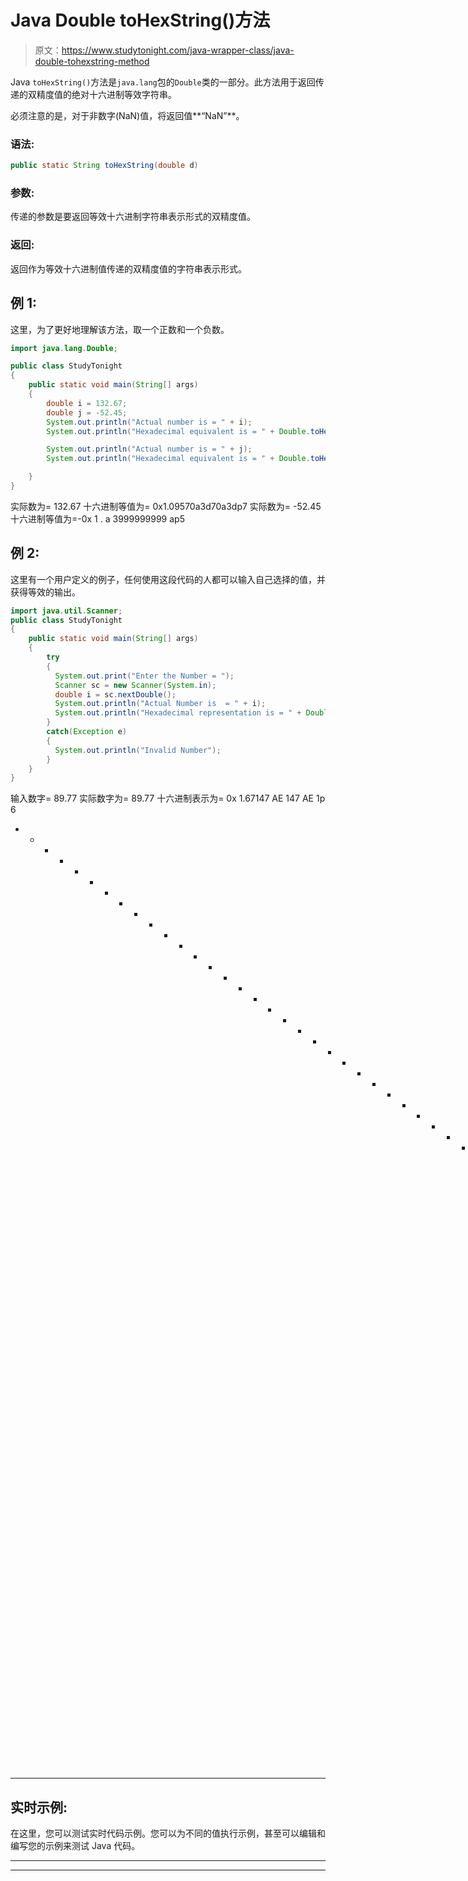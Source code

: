# Java Double toHexString()方法

> 原文：<https://www.studytonight.com/java-wrapper-class/java-double-tohexstring-method>

Java `toHexString()`方法是`java.lang`包的`Double`类的一部分。此方法用于返回传递的双精度值的绝对十六进制等效字符串。

必须注意的是，对于非数字(NaN)值，将返回值**“NaN”**。

### 语法:

```java
public static String toHexString(double d) 
```

### 参数:

传递的参数是要返回等效十六进制字符串表示形式的双精度值。

### 返回:

返回作为等效十六进制值传递的双精度值的字符串表示形式。

## 例 1:

这里，为了更好地理解该方法，取一个正数和一个负数。

```java
import java.lang.Double;

public class StudyTonight
{  
    public static void main(String[] args) 
    {          
        double i = 132.67; 
        double j = -52.45;
        System.out.println("Actual number is = " + i);  
        System.out.println("Hexadecimal equivalent is = " + Double.toHexString(i)); //returns the double value in hexadecimal string

        System.out.println("Actual number is = " + j);  
        System.out.println("Hexadecimal equivalent is = " + Double.toHexString(j)); //returns the double value in hexadecimal string

    }  
}
```

实际数为= 132.67
十六进制等值为= 0x1.09570a3d70a3dp7
实际数为= -52.45
十六进制等值为=-0x 1 . a 3999999999 ap5

## 例 2:

这里有一个用户定义的例子，任何使用这段代码的人都可以输入自己选择的值，并获得等效的输出。

```java
import java.util.Scanner;  
public class StudyTonight
{  
    public static void main(String[] args) 
    {          
        try
        {
          System.out.print("Enter the Number = ");  
          Scanner sc = new Scanner(System.in);  
          double i = sc.nextDouble();  
          System.out.println("Actual Number is  = " + i);  
          System.out.println("Hexadecimal representation is = " + Double.toHexString(i)); //returns the double value in hexadecimal string 
        }  
        catch(Exception e)
        {
          System.out.println("Invalid Number");
        }
    }
} 
```

输入数字= 89.77
实际数字为= 89.77
十六进制表示为= 0x 1.67147 AE 147 AE 1p 6
* * * * * * * * * * * * * * * * * * * * * * * * * * * * * * * * * T4】输入数字= -72.96
实际数字为= -72.96
十六进制表示为=-0x 1.23 D70 a3 d 70 a3 dp6
* * * * * * * * * * * * * * * * * * * * * * * * * * * * * * * * * * * * * * * * * * * * * * * * *

## 实时示例:

在这里，您可以测试实时代码示例。您可以为不同的值执行示例，甚至可以编辑和编写您的示例来测试 Java 代码。

* * *

* * *